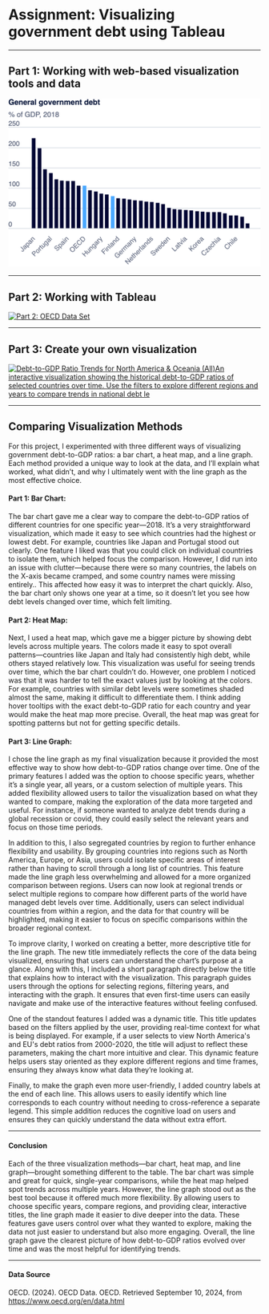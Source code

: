 # Assignment: Visualizing government debt using Tableau

---

## Part 1: Working with web-based visualization tools and data
<img src="Part1.png" alt="Government Debt Bar Chart" width="700" />

---

## Part 2: Working with Tableau 
<div class='tableauPlaceholder' id='viz1725975588561' style='position: relative'><noscript><a href='#'><img alt='Part 2: OECD Data Set ' src='https:&#47;&#47;public.tableau.com&#47;static&#47;images&#47;Pa&#47;Part2OECDDataset&#47;Part2OECDDataSet&#47;1_rss.png' style='border: none' /></a></noscript><object class='tableauViz'  style='display:none;'><param name='host_url' value='https%3A%2F%2Fpublic.tableau.com%2F' /> <param name='embed_code_version' value='3' /> <param name='site_root' value='' /><param name='name' value='Part2OECDDataset&#47;Part2OECDDataSet' /><param name='tabs' value='no' /><param name='toolbar' value='yes' /><param name='static_image' value='https:&#47;&#47;public.tableau.com&#47;static&#47;images&#47;Pa&#47;Part2OECDDataset&#47;Part2OECDDataSet&#47;1.png' /> <param name='animate_transition' value='yes' /><param name='display_static_image' value='yes' /><param name='display_spinner' value='yes' /><param name='display_overlay' value='yes' /><param name='display_count' value='yes' /><param name='language' value='en-US' /><param name='filter' value='publish=yes' /></object></div>                
<script type='text/javascript'>                  
  var divElement = document.getElementById('viz1725975588561');               
  var vizElement = divElement.getElementsByTagName('object')[0];                   
  vizElement.style.width='100%';vizElement.style.height=(divElement.offsetWidth*0.75)+'px';                 
  var scriptElement = document.createElement('script');                  
  scriptElement.src = 'https://public.tableau.com/javascripts/api/viz_v1.js';               
  vizElement.parentNode.insertBefore(scriptElement, vizElement);                
</script>

---

## Part 3: Create your own visualization
<div class='tableauPlaceholder' id='viz1725850514101' style='position: relative'><noscript><a href='#'><img alt='Debt-to-GDP Ratio Trends for North America &amp; Oceania (All)An interactive visualization showing the historical debt-to-GDP ratios of selected countries over time. Use the filters to explore different regions and years to compare trends in national debt le ' src='https:&#47;&#47;public.tableau.com&#47;static&#47;images&#47;5M&#47;5MJHW7DT7&#47;1_rss.png' style='border: none' /></a></noscript><object class='tableauViz'  style='display:none;'><param name='host_url' value='https%3A%2F%2Fpublic.tableau.com%2F' /> <param name='embed_code_version' value='3' /> <param name='path' value='shared&#47;5MJHW7DT7' /> <param name='toolbar' value='yes' /><param name='static_image' value='https:&#47;&#47;public.tableau.com&#47;static&#47;images&#47;5M&#47;5MJHW7DT7&#47;1.png' /> <param name='animate_transition' value='yes' /><param name='display_static_image' value='yes' /><param name='display_spinner' value='yes' /><param name='display_overlay' value='yes' /><param name='display_count' value='yes' /><param name='language' value='en-US' /><param name='filter' value='publish=yes' /></object></div>              
<script type='text/javascript'>                   
  var divElement = document.getElementById('viz1725850514101');                   
  var vizElement = divElement.getElementsByTagName('object')[0];                   
  vizElement.style.width='100%';vizElement.style.height=(divElement.offsetWidth*0.75)+'px';                   
  var scriptElement = document.createElement('script');                   
  scriptElement.src = 'https://public.tableau.com/javascripts/api/viz_v1.js';                   
  vizElement.parentNode.insertBefore(scriptElement, vizElement);               
</script>

---

## Comparing Visualization Methods

For this project, I experimented with three different ways of visualizing government debt-to-GDP ratios: a bar chart, a heat map, and a line graph. Each method provided a unique way to look at the data, and I’ll explain what worked, what didn’t, and why I ultimately went with the line graph as the most effective choice.

#### Part 1: Bar Chart:
The bar chart gave me a clear way to compare the debt-to-GDP ratios of different countries for one specific year—2018. It’s a very straightforward visualization, which made it easy to see which countries had the highest or lowest debt. For example, countries like Japan and Portugal stood out clearly. One feature I liked was that you could click on individual countries to isolate them, which helped focus the comparison. However, I did run into an issue with clutter—because there were so many countries, the labels on the X-axis became cramped, and some country names were missing entirely.. This affected how easy it was to interpret the chart quickly. Also, the bar chart only shows one year at a time, so it doesn’t let you see how debt levels changed over time, which felt limiting.

#### Part 2: Heat Map:
Next, I used a heat map, which gave me a bigger picture by showing debt levels across multiple years. The colors made it easy to spot overall patterns—countries like Japan and Italy had consistently high debt, while others stayed relatively low. This visualization was useful for seeing trends over time, which the bar chart couldn’t do. However, one problem I noticed was that it was harder to tell the exact values just by looking at the colors. For example, countries with similar debt levels were sometimes shaded almost the same, making it difficult to differentiate them. I think adding hover tooltips with the exact debt-to-GDP ratio for each country and year would make the heat map more precise. Overall, the heat map was great for spotting patterns but not for getting specific 
details. 

#### Part 3: Line Graph:
I chose the line graph as my final visualization because it provided the most effective way to show how debt-to-GDP ratios change over time. One of the primary features I added was the option to choose specific years, whether it’s a single year, all years, or a custom selection of multiple years. This added flexibility allowed users to tailor the visualization based on what they wanted to compare, making the exploration of the data more targeted and useful. For instance, if someone wanted to analyze debt trends during a global recession or covid, they could easily select the relevant years and focus on those time periods.

In addition to this, I also segregated countries by region to further enhance flexibility and usability. By grouping countries into regions such as North America, Europe, or Asia, users could isolate specific areas of interest rather than having to scroll through a long list of countries. This feature made the line graph less overwhelming and allowed for a more organized comparison between regions. Users can now look at regional trends or select multiple regions to compare how different parts of the world have managed debt levels over time. Additionally, users can select individual countries from within a region, and the data for that country will be highlighted, making it easier to focus on specific comparisons within the broader regional context.

To improve clarity, I worked on creating a better, more descriptive title for the line graph. The new title immediately reflects the core of the data being visualized, ensuring that users can understand the chart’s purpose at a glance. Along with this, I included a short paragraph directly below the title that explains how to interact with the visualization. This paragraph guides users through the options for selecting regions, filtering years, and interacting with the graph. It ensures that even first-time users can easily navigate and make use of the interactive features without feeling confused.

One of the standout features I added was a dynamic title. This title updates based on the filters applied by the user, providing real-time context for what is being displayed. For example, if a user selects to view North America's and EU's debt ratios from 2000-2020, the title will adjust to reflect these parameters, making the chart more intuitive and clear. This dynamic feature helps users stay oriented as they explore different regions and time frames, ensuring they always know what data they’re looking at.

Finally, to make the graph even more user-friendly, I added country labels at the end of each line. This allows users to easily identify which line corresponds to each country without needing to cross-reference a separate legend. This simple addition reduces the cognitive load on users and ensures they can quickly understand the data without extra effort.

---

#### Conclusion
Each of the three visualization methods—bar chart, heat map, and line graph—brought something different to the table. The bar chart was simple and great for quick, single-year comparisons, while the heat map helped spot trends across multiple years. However, the line graph stood out as the best tool because it offered much more flexibility. By allowing users to choose specific years, compare regions, and providing clear, interactive titles, the line graph made it easier to dive deeper into the data. These features gave users control over what they wanted to explore, making the data not just easier to understand but also more engaging. Overall, the line graph gave the clearest picture of how debt-to-GDP ratios evolved over time and was the most helpful for identifying trends.

---

#### Data Source
OECD. (2024). OECD Data. OECD. Retrieved September 10, 2024, from https://www.oecd.org/en/data.html
